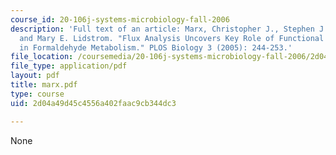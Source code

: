 ```yaml
---
course_id: 20-106j-systems-microbiology-fall-2006
description: 'Full text of an article: Marx, Christopher J., Stephen J. Van Dien,
  and Mary E. Lidstrom. "Flux Analysis Uncovers Key Role of Functional Redundancy
  in Formaldehyde Metabolism." PLOS Biology 3 (2005): 244-253.'
file_location: /coursemedia/20-106j-systems-microbiology-fall-2006/2d04a49d45c4556a402faac9cb344dc3_marx.pdf
file_type: application/pdf
layout: pdf
title: marx.pdf
type: course
uid: 2d04a49d45c4556a402faac9cb344dc3

---
```

None